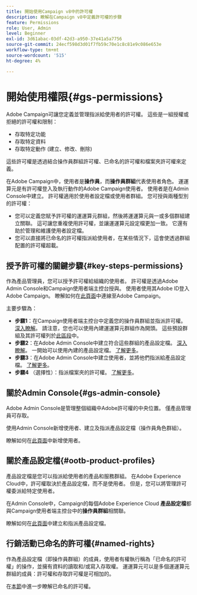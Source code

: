 ```yaml
---
title: 開始使用Campaign v8中的許可權
description: 瞭解在Campaign v8中定義許可權的步驟
feature: Permissions
role: User, Admin
level: Beginner
exl-id: 3d61abac-03df-42d3-a950-37e41a5a7756
source-git-commit: 24ecf598d3d01f7fb59c70e1c8c81e9c086e653e
workflow-type: tm+mt
source-wordcount: '515'
ht-degree: 4%

---
```


# 開始使用權限{#gs-permissions}

Adobe Campaign可讓您定義並管理指派給使用者的許可權。 這些是一組授權或拒絕的許可權和限制：

* 存取特定功能
* 存取特定資料
* 存取特定動作 (建立、修改、刪除)

這些許可權是透過結合操作員群組許可權、已命名的許可權和檔案夾許可權來定義。

在Adobe Campaign中，使用者是&#x200B;**操作員**，而&#x200B;**操作員群組**&#x200B;代表使用者角色。 運運算元是有許可權登入及執行動作的Adobe Campaign使用者。 使用者是在Admin Console中建立。 許可權適用於使用者設定檔或使用者群組。 您可授與兩種型別的許可權：

* 您可以定義您賦予許可權的運運算元群組，然後將運運算元與一或多個群組建立關聯。 這可讓您重複使用許可權，並讓運運算元設定檔更加一致。 它還有助於管理和維護使用者設定檔。
* 您可以直接將已命名的許可權指派給使用者，在某些情況下，這會使透過群組配置的許可權超載。

## 授予許可權的關鍵步驟{#key-steps-permissions}

作為產品管理員，您可以授予許可權給組織的使用者。 許可權是透過Adobe Admin Console和Campaign使用者端主控台授與。 使用者使用其Adobe ID登入Adobe Campaign。 瞭解如何在[此頁面](connect.md)中連線至Adobe Campaign。

主要步驟為：

* **步驟1**：在Campaign使用者端主控台中定義您的操作員群組並指派許可權。 [深入瞭解](manage-permissions.md#create-product-profile)。
請注意，您也可以使用內建運運算元群組作為開頭。 這些預設群組及其許可權列於[此區段](manage-permissions.md#ootb-productprofiles)中。
* **步驟2**：在Adobe Admin Console中建立符合這些群組的產品設定檔。 [深入瞭解](manage-permissions.md#create-product-profile)。
一開始可以使用內建的產品設定檔。 [了解更多](manage-permissions.md#ootb-productprofiles)。
* **步驟3**：在Adobe Admin Console中建立使用者，並將他們指派給產品設定檔。 [了解更多](manage-permissions.md#add-users)。
* **步驟4** （選擇性）：指派檔案夾的許可權。 [了解更多](manage-permissions.md#ootb-productprofiles)。

## 關於Admin Console{#gs-admin-console}

Adobe Admin Console是管理整個組織中Adobe許可權的中央位置。 僅產品管理員可存取。

使用Admin Console新增使用者、建立及指派產品設定檔（操作員角色群組）。

瞭解如何在[此頁面](manage-permissions.md#add-users)中新增使用者。

## 關於產品設定檔{#ootb-product-profiles}

產品設定檔是您可以指派給使用者的產品和服務群組。 在Adobe Experience Cloud中，許可權取決於產品設定檔，而不是使用者。 但是，您可以將管理許可權委派給特定使用者。

在Admin Console中，Campaign的每個Adobe Experience Cloud **產品設定檔**&#x200B;都與Campaign使用者端主控台中的&#x200B;**操作員群組**&#x200B;相關聯。

瞭解如何在[此頁面](manage-permissions.md#create-a-product-profile)中建立和指派產品設定檔。

## 行銷活動已命名的許可權{#named-rights}

作為產品設定檔（即操作員群組）的成員，使用者有權執行稱為「已命名的許可權」的操作，並擁有資料的讀取和/或寫入存取權。 運運算元可以是多個運運算元群組的成員：許可權和存取許可權是可相加的。

在[本節](manage-permissions.md#use-named-rights)中進一步瞭解已命名的許可權。

